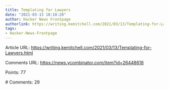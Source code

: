 ```yaml
---
title: Templating for Lawyers
date: "2021-03-13 18:18:20"
author: Hacker News Frontpage
authorlink: https://writing.kemitchell.com/2021/03/13/Templating-for-Lawyers.html
tags:
- Hacker-News-Frontpage
---
```


<p>Article URL: <a href="https://writing.kemitchell.com/2021/03/13/Templating-for-Lawyers.html">https://writing.kemitchell.com/2021/03/13/Templating-for-Lawyers.html</a></p>
<p>Comments URL: <a href="https://news.ycombinator.com/item?id=26448618">https://news.ycombinator.com/item?id=26448618</a></p>
<p>Points: 77</p>
<p># Comments: 29</p>
